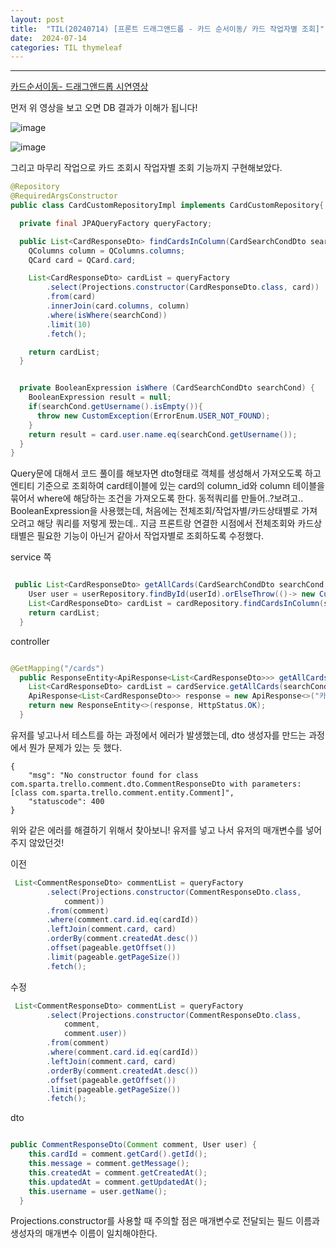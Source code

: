 ```yaml
---
layout: post
title:  "TIL(20240714) [프론트 드래그앤드롭 - 카드 순서이동/ 카드 작업자별 조회]"
date:  2024-07-14
categories: TIL thymeleaf
---
```


----------------------------------------------------------------------------

[카드순서이동- 드래그앤드롭 시연영상](https://www.veed.io/view/e0716612-6b0c-4806-bd18-a518661c86f0?panel=share)

먼저 위 영상을 보고 오면 DB 결과가 이해가 됩니다!

![image](https://github.com/user-attachments/assets/3ce6605f-4e91-4f6c-aa6f-6b1a2bdd281f)


![image](https://github.com/user-attachments/assets/c4e7afbc-2304-4aa8-b28a-4e3df77d7d05)



그리고 마무리 작업으로 카드 조회시 작업자별 조회 기능까지 구현해보았다.

```java
@Repository
@RequiredArgsConstructor
public class CardCustomRepositoryImpl implements CardCustomRepository{

  private final JPAQueryFactory queryFactory;

  public List<CardResponseDto> findCardsInColumn(CardSearchCondDto searchCond) {
    QColumns column = QColumns.columns;
    QCard card = QCard.card;

    List<CardResponseDto> cardList = queryFactory
        .select(Projections.constructor(CardResponseDto.class, card))
        .from(card)
        .innerJoin(card.columns, column)
        .where(isWhere(searchCond))
        .limit(10)
        .fetch();

    return cardList;
  }


  private BooleanExpression isWhere (CardSearchCondDto searchCond) {
    BooleanExpression result = null;
    if(searchCond.getUsername().isEmpty()){
      throw new CustomException(ErrorEnum.USER_NOT_FOUND);
    }
    return result = card.user.name.eq(searchCond.getUsername());
  }
}

```
Query문에 대해서 코드 풀이를 해보자면
dto형태로 객체를 생성해서 가져오도록 하고 
엔티티 기준으로 조회하여 card테이블에 있는 card의 column_id와 column 테이블을 묶어서 where에 해당하는 조건을 가져오도록 한다. 동적쿼리를 만들어..?보려고.. BooleanExpression을 사용했는데, 처음에는 전체조회/작업자별/카드상태별로 가져오려고 해당 쿼리를 저렇게 짰는데.. 지금 프론트랑 연결한 시점에서 전체조회와 카드상태별은 필요한 기능이 아닌거 같아서 작업자별로 조회하도록 수정했다.  

service 쪽

```java

 public List<CardResponseDto> getAllCards(CardSearchCondDto searchCond, Long userId) {
    User user = userRepository.findById(userId).orElseThrow(()-> new CustomException(ErrorEnum.USER_NOT_AUTHENTICATED));
    List<CardResponseDto> cardList = cardRepository.findCardsInColumn(searchCond);
    return cardList;
  }

```

controller

```java

@GetMapping("/cards")
  public ResponseEntity<ApiResponse<List<CardResponseDto>>> getAllCards(@RequestBody CardSearchCondDto searchCond, @AuthenticationPrincipal UserDetailsImpl userDetails) {
    List<CardResponseDto> cardList = cardService.getAllCards(searchCond, userDetails.getUser().getId());
    ApiResponse<List<CardResponseDto>> response = new ApiResponse<>("카드 전체조회 성공", "200", cardList);
    return new ResponseEntity<>(response, HttpStatus.OK);
  }

```

유저를 넣고나서 테스트를 하는 과정에서 에러가 발생했는데,
dto 생성자를 만드는 과정에서 뭔가 문제가 있는 듯 했다.

```
{
    "msg": "No constructor found for class com.sparta.trello.comment.dto.CommentResponseDto with parameters: [class com.sparta.trello.comment.entity.Comment]",
    "statuscode": 400
}
```

위와 같은 에러를 해결하기 위해서 찾아보니! 유저를 넣고 나서 유저의 매개변수를 넣어주지 않았던것! 

이전

```java
 List<CommentResponseDto> commentList = queryFactory
        .select(Projections.constructor(CommentResponseDto.class,
            comment))
        .from(comment)
        .where(comment.card.id.eq(cardId))
        .leftJoin(comment.card, card)
        .orderBy(comment.createdAt.desc())
        .offset(pageable.getOffset())
        .limit(pageable.getPageSize())
        .fetch();
```

수정

```java
 List<CommentResponseDto> commentList = queryFactory
        .select(Projections.constructor(CommentResponseDto.class,
            comment,
            comment.user))
        .from(comment)
        .where(comment.card.id.eq(cardId))
        .leftJoin(comment.card, card)
        .orderBy(comment.createdAt.desc())
        .offset(pageable.getOffset())
        .limit(pageable.getPageSize())
        .fetch();
```

dto

```java

public CommentResponseDto(Comment comment, User user) {
    this.cardId = comment.getCard().getId();
    this.message = comment.getMessage();
    this.createdAt = comment.getCreatedAt();
    this.updatedAt = comment.getUpdatedAt();
    this.username = user.getName();
  }

```

Projections.constructor를 사용할 때 주의할 점은 매개변수로 전달되는 필드 이름과 생성자의 매개변수 이름이 일치해야한다.